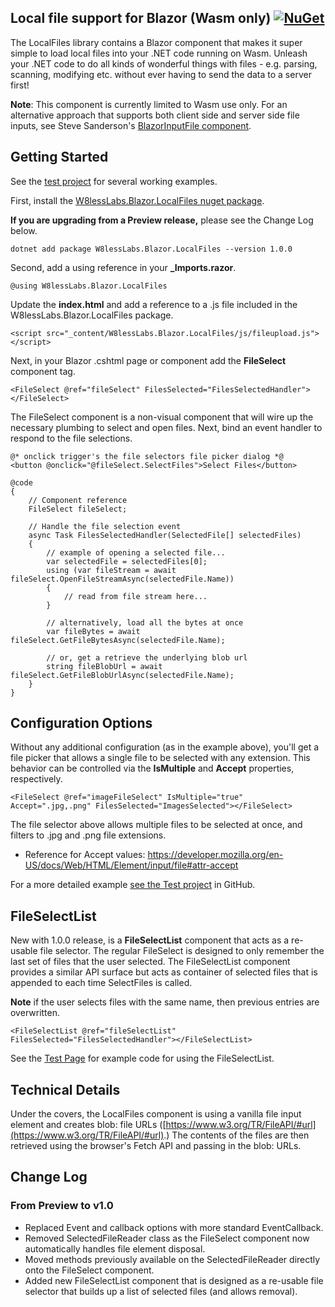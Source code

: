 ## Local file support for Blazor (Wasm only) [![NuGet](https://img.shields.io/nuget/v/W8lessLabs.Blazor.LocalFiles.svg)](https://www.nuget.org/packages/W8lessLabs.Blazor.LocalFiles/)

The LocalFiles library contains a Blazor component that makes it super simple to load local files into your .NET code running on Wasm.
Unleash your .NET code to do all kinds of wonderful things with files - e.g. parsing, scanning, modifying etc. without ever having to send the data to a server first!

**Note**: This component is currently limited to Wasm use only. For an alternative approach that supports both 
client side and server side file inputs, see Steve Sanderson's [BlazorInputFile component](http://blog.stevensanderson.com/2019/09/13/blazor-inputfile/).

## Getting Started

See the [test project](https://github.com/jburman/W8lessLabs.Blazor.LocalFiles/tree/master/test/W8lessLabs.Blazor.LocalFilesTest) for several working examples.

First, install the [W8lessLabs.Blazor.LocalFiles nuget package](https://www.nuget.org/packages/W8lessLabs.Blazor.LocalFiles).

**If you are upgrading from a Preview release,** please see the Change Log below.

```
dotnet add package W8lessLabs.Blazor.LocalFiles --version 1.0.0
```

Second, add a using reference in your **_Imports.razor**.

```
@using W8lessLabs.Blazor.LocalFiles
```

Update the **index.html** and add a reference to a .js file included in the W8lessLabs.Blazor.LocalFiles package.
```
<script src="_content/W8lessLabs.Blazor.LocalFiles/js/fileupload.js"></script>
```

Next, in your Blazor .cshtml page or component add the **FileSelect** component tag.


```
<FileSelect @ref="fileSelect" FilesSelected="FilesSelectedHandler"></FileSelect>
```

The FileSelect component is a non-visual component that will wire up the necessary plumbing to select and open files. Next, bind an event handler to respond to the file selections.


```
@* onclick trigger's the file selectors file picker dialog *@
<button @onclick="@fileSelect.SelectFiles">Select Files</button>

@code 
{
    // Component reference
    FileSelect fileSelect;

    // Handle the file selection event
    async Task FilesSelectedHandler(SelectedFile[] selectedFiles)
    {
        // example of opening a selected file...
        var selectedFile = selectedFiles[0];
        using (var fileStream = await fileSelect.OpenFileStreamAsync(selectedFile.Name))
        {
            // read from file stream here...
        }

        // alternatively, load all the bytes at once
        var fileBytes = await fileSelect.GetFileBytesAsync(selectedFile.Name);
        
        // or, get a retrieve the underlying blob url
        string fileBlobUrl = await fileSelect.GetFileBlobUrlAsync(selectedFile.Name);
    }
}
```
## Configuration Options
Without any additional configuration (as in the example above), you'll get a file picker that allows a single file to be selected with any extension. This behavior can be controlled via the **IsMultiple** and **Accept** properties, respectively.

```
<FileSelect @ref="imageFileSelect" IsMultiple="true" Accept=".jpg,.png" FilesSelected="ImagesSelected"></FileSelect>
```
The file selector above allows multiple files to be selected at once, and filters to .jpg and .png file extensions.

- Reference for Accept values: https://developer.mozilla.org/en-US/docs/Web/HTML/Element/input/file#attr-accept

For a more detailed example [see the Test project](https://github.com/jburman/W8lessLabs.Blazor.LocalFiles/tree/master/test/W8lessLabs.Blazor.LocalFilesTest) in GitHub.

## FileSelectList
New with 1.0.0 release, is a **FileSelectList** component that acts as a re-usable file selector. The regular FileSelect is designed to 
only remember the last set of files that the user selected. The FileSelectList component provides a similar API surface but acts as 
container of selected files that is appended to each time SelectFiles is called.

**Note** if the user selects files with the same name, then previous entries are overwritten.

```
<FileSelectList @ref="fileSelectList" FilesSelected="FilesSelectedHandler"></FileSelectList>
```

See the [Test Page](https://raw.githubusercontent.com/jburman/W8lessLabs.Blazor.LocalFiles/master/test/W8lessLabs.Blazor.LocalFilesTest/Pages/FileList.razor) for example code for using the FileSelectList.


## Technical Details
Under the covers, the LocalFiles component is using a vanilla file input element and 
creates blob: file URLs ([https://www.w3.org/TR/FileAPI/#url](https://www.w3.org/TR/FileAPI/#url).) 
The contents of the files are then retrieved using the browser's Fetch API and passing in the blob: URLs.


## Change Log

### From Preview to v1.0
- Replaced Event and callback options with more standard EventCallback.
- Removed SelectedFileReader class as the FileSelect component now automatically handles file element disposal.
- Moved methods previously available on the SelectedFileReader directly onto the FileSelect component.
- Added new FileSelectList component that is designed as a re-usable file selector that builds up a list of selected files (and allows removal).